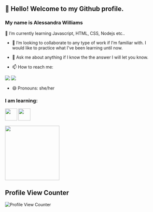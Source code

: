 

## 👋 Hello! Welcome to my Github profile.
### My name is Alessandra Williams
🌱 I’m currently learning Javascript, HTML, CSS, Nodejs etc..
- 👯 I’m looking to collaborate to any type of work if I'm familiar with. I would like to practice what I've been learning until now.
- 💬 Ask me about anything if I know the the answer I will let you know.

- 📫 How to reach me: 

<a href="https://www.linkedin.com/in/alessandra-williams-155540208/" target="_blank">
  <img src="https://img.shields.io/badge/-LinkedIn-%230077B5?style=for-the-badge&logo=linkedin&logoColor=white" target="_blank"></a>   
</div>
<a href = "sistervirtual2@gmail.com">
  <img src="https://img.shields.io/badge/Gmail-D14836?style=for-the-badge&logo=gmail&logoColor=white" target="_blank"></a>

- 😄 Pronouns: she/her

### I am learning:

<img src="https://cdn.jsdelivr.net/gh/devicons/devicon/icons/java/java-original.svg" width="40" height="40"/> <img src="https://cdn.jsdelivr.net/gh/devicons/devicon/icons/linux/linux-original.svg" width="40" height="40"/>

<div>
  <img height ="180em" src="https://github-readme-stats.vercel.app/api?username=mistywilliams&show_icons=true&theme=radical"/>
  
##  Profile View Counter
![Profile View Counter](https://komarev.com/ghpvc/?username=mistywilliams)
  
  
